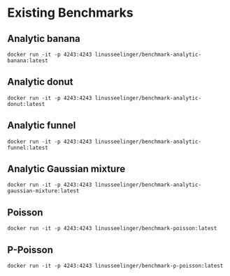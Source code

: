 # Existing Benchmarks

## Analytic banana
```
docker run -it -p 4243:4243 linusseelinger/benchmark-analytic-banana:latest
```

## Analytic donut
```
docker run -it -p 4243:4243 linusseelinger/benchmark-analytic-donut:latest
```

## Analytic funnel
```
docker run -it -p 4243:4243 linusseelinger/benchmark-analytic-funnel:latest
```

## Analytic Gaussian mixture
```
docker run -it -p 4243:4243 linusseelinger/benchmark-analytic-gaussian-mixture:latest
```

## Poisson
```
docker run -it -p 4243:4243 linusseelinger/benchmark-poisson:latest
```

## P-Poisson
```
docker run -it -p 4243:4243 linusseelinger/benchmark-p-poisson:latest
```
